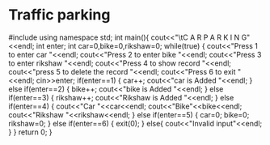 # Traffic parking
#include<iostream>
using namespace std;
int main(){
cout<<"\tC A R  P A R K I N G"<<endl;
int enter;
int car=0,bike=0,rikshaw=0;
while(true)
{
cout<<"Press 1 to enter car "<<endl;
cout<<"Press 2 to enter bike "<<endl;
cout<<"Press 3 to enter rikshaw "<<endl;
cout<<"Press 4 to show record "<<endl;
cout<<"press 5 to delete the record "<<endl;
cout<<"Press 6 to exit "<<endl;
cin>>enter;
if(enter==1)
{
car++;
cout<<"car is Added "<<endl;
}
else if(enter==2)
{
bike++;
cout<<"bike is Added "<<endl;
}
else if(enter==3)
{
rikshaw++;
cout<<"Rikshaw is Added "<<endl;
}
else if(enter==4)
{
cout<<"Car "<<car<<endl;
cout<<"Bike"<<bike<<endl;
cout<<"Rikshaw "<<rikshaw<<endl;
}
else if(enter==5)
{
car=0;
bike=0;
rikshaw=0;
}
else if(enter==6)
{
exit(0);
}
else{
cout<<"Invalid input"<<endl;
}
}
return 0;
}
